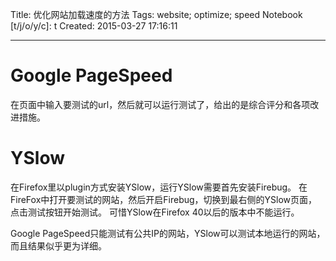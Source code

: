 Title: 优化网站加载速度的方法
Tags: website; optimize; speed
Notebook [t/j/o/y/c]: t
Created: 2015-03-27 17:16:11

------

# Google PageSpeed 

在页面中输入要测试的url，然后就可以运行测试了，给出的是综合评分和各项改进措施。

# YSlow

在Firefox里以plugin方式安装YSlow，运行YSlow需要首先安装Firebug。
在FireFox中打开要测试的网站，然后开启Firebug，切换到最右侧的YSlow页面，点击测试按钮开始测试。
可惜YSlow在Firefox 40以后的版本中不能运行。

Google PageSpeed只能测试有公共IP的网站，YSlow可以测试本地运行的网站，而且结果似乎更为详细。
